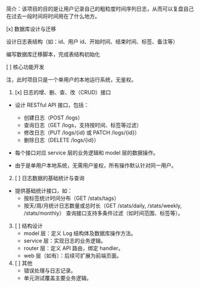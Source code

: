 简介：该项目的目的是让用户记录自己的粗粒度时间序列日志，从而可以复盘自己在过去一段时间将时间用在了什么地方。

[x] 数据库设计与迁移

设计日志表结构（如：id、用户 id、开始时间、结束时间、标签、备注等）

编写数据库迁移脚本，完成表结构初始化

[ ] 核心功能开发

注，此时项目只是一个单用户的本地运行系统，无鉴权。

1. [x] 日志的增、删、查、改（CRUD）接口

-   设计 RESTful API 接口，包括：

    -   创建日志（POST /logs）
    -   查询日志（GET /logs，支持按时间、标签等过滤）
    -   修改日志（PUT /logs/{id} 或 PATCH /logs/{id}）
    -   删除日志（DELETE /logs/{id}）

-   每个接口对应 service 层的业务逻辑和 model 层的数据操作。
-   由于是单用户本地系统，无需用户鉴权，所有操作默认针对同一用户。

2. [ ] 日志数据的基础统计与查询

-   提供基础统计接口，如：
    -   按标签统计时间分布（GET /stats/tags）
    -   按天/周/月统计日志数量或总时长（GET /stats/daily, /stats/weekly, /stats/monthly）
        查询接口支持多条件过滤（如时间范围、标签等）。

3. [ ] 结构设计
    - model 层：定义 Log 结构体及数据库操作方法。
    - service 层：实现日志的业务逻辑。
    - router 层：定义 API 路由，绑定 handler。
    - web 层（如有）：后续可扩展为前端页面。
4. [ ] 其他
    - 错误处理与日志记录。
    - 单元测试覆盖主要业务逻辑。

